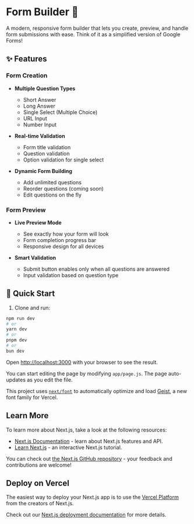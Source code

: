 # Form Builder 📝

A modern, responsive form builder that lets you create, preview, and handle form submissions with ease. Think of it as a simplified version of Google Forms!

## ✨ Features

### Form Creation
- **Multiple Question Types**
  - Short Answer
  - Long Answer
  - Single Select (Multiple Choice)
  - URL Input
  - Number Input

- **Real-time Validation**
  - Form title validation
  - Question validation
  - Option validation for single select

- **Dynamic Form Building**
  - Add unlimited questions
  - Reorder questions (coming soon)
  - Edit questions on the fly

### Form Preview
- **Live Preview Mode**
  - See exactly how your form will look
  - Form completion progress bar
  - Responsive design for all devices

- **Smart Validation**
  - Submit button enables only when all questions are answered
  - Input validation based on question type

## 🚀 Quick Start

1. Clone and run:

```bash
npm run dev
# or
yarn dev
# or
pnpm dev
# or
bun dev
```

Open [http://localhost:3000](http://localhost:3000) with your browser to see the result.

You can start editing the page by modifying `app/page.js`. The page auto-updates as you edit the file.

This project uses [`next/font`](https://nextjs.org/docs/app/building-your-application/optimizing/fonts) to automatically optimize and load [Geist](https://vercel.com/font), a new font family for Vercel.

## Learn More

To learn more about Next.js, take a look at the following resources:

- [Next.js Documentation](https://nextjs.org/docs) - learn about Next.js features and API.
- [Learn Next.js](https://nextjs.org/learn) - an interactive Next.js tutorial.

You can check out [the Next.js GitHub repository](https://github.com/vercel/next.js) - your feedback and contributions are welcome!

## Deploy on Vercel

The easiest way to deploy your Next.js app is to use the [Vercel Platform](https://vercel.com/new?utm_medium=default-template&filter=next.js&utm_source=create-next-app&utm_campaign=create-next-app-readme) from the creators of Next.js.

Check out our [Next.js deployment documentation](https://nextjs.org/docs/app/building-your-application/deploying) for more details.
